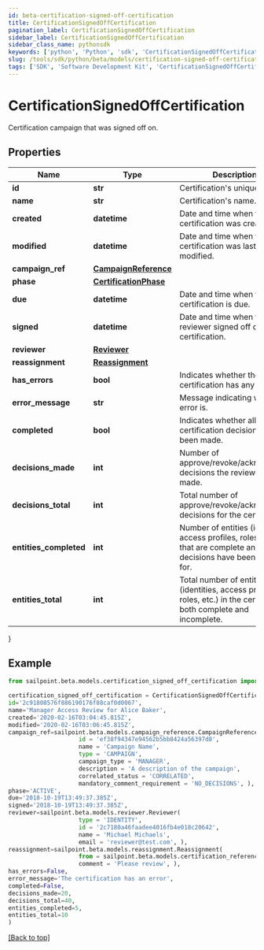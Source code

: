 ```yaml
---
id: beta-certification-signed-off-certification
title: CertificationSignedOffCertification
pagination_label: CertificationSignedOffCertification
sidebar_label: CertificationSignedOffCertification
sidebar_class_name: pythonsdk
keywords: ['python', 'Python', 'sdk', 'CertificationSignedOffCertification', 'BetaCertificationSignedOffCertification'] 
slug: /tools/sdk/python/beta/models/certification-signed-off-certification
tags: ['SDK', 'Software Development Kit', 'CertificationSignedOffCertification', 'BetaCertificationSignedOffCertification']
---
```


# CertificationSignedOffCertification

Certification campaign that was signed off on.

## Properties

Name | Type | Description | Notes
------------ | ------------- | ------------- | -------------
**id** | **str** | Certification's unique ID. | [required]
**name** | **str** | Certification's name. | [required]
**created** | **datetime** | Date and time when the certification was created. | [required]
**modified** | **datetime** | Date and time when the certification was last modified. | [optional] 
**campaign_ref** | [**CampaignReference**](campaign-reference) |  | [required]
**phase** | [**CertificationPhase**](certification-phase) |  | [required]
**due** | **datetime** | Date and time when the certification is due. | [required]
**signed** | **datetime** | Date and time when the reviewer signed off on the certification. | [required]
**reviewer** | [**Reviewer**](reviewer) |  | [required]
**reassignment** | [**Reassignment**](reassignment) |  | [optional] 
**has_errors** | **bool** | Indicates whether the certification has any errors. | [required]
**error_message** | **str** | Message indicating what the error is. | [optional] 
**completed** | **bool** | Indicates whether all certification decisions have been made. | [required]
**decisions_made** | **int** | Number of approve/revoke/acknowledge decisions the reviewer has made. | [required]
**decisions_total** | **int** | Total number of approve/revoke/acknowledge decisions for the certification. | [required]
**entities_completed** | **int** | Number of entities (identities, access profiles, roles, etc.) that are complete and all decisions have been made for. | [required]
**entities_total** | **int** | Total number of entities (identities, access profiles, roles, etc.) in the certification, both complete and incomplete. | [required]
}

## Example

```python
from sailpoint.beta.models.certification_signed_off_certification import CertificationSignedOffCertification

certification_signed_off_certification = CertificationSignedOffCertification(
id='2c91808576f886190176f88caf0d0067',
name='Manager Access Review for Alice Baker',
created='2020-02-16T03:04:45.815Z',
modified='2020-02-16T03:06:45.815Z',
campaign_ref=sailpoint.beta.models.campaign_reference.CampaignReference(
                    id = 'ef38f94347e94562b5bb8424a56397d8', 
                    name = 'Campaign Name', 
                    type = 'CAMPAIGN', 
                    campaign_type = 'MANAGER', 
                    description = 'A description of the campaign', 
                    correlated_status = 'CORRELATED', 
                    mandatory_comment_requirement = 'NO_DECISIONS', ),
phase='ACTIVE',
due='2018-10-19T13:49:37.385Z',
signed='2018-10-19T13:49:37.385Z',
reviewer=sailpoint.beta.models.reviewer.Reviewer(
                    type = 'IDENTITY', 
                    id = '2c7180a46faadee4016fb4e018c20642', 
                    name = 'Michael Michaels', 
                    email = 'reviewer@test.com', ),
reassignment=sailpoint.beta.models.reassignment.Reassignment(
                    from = sailpoint.beta.models.certification_reference.CertificationReference(), 
                    comment = 'Please review', ),
has_errors=False,
error_message='The certification has an error',
completed=False,
decisions_made=20,
decisions_total=40,
entities_completed=5,
entities_total=10
)

```
[[Back to top]](#) 


